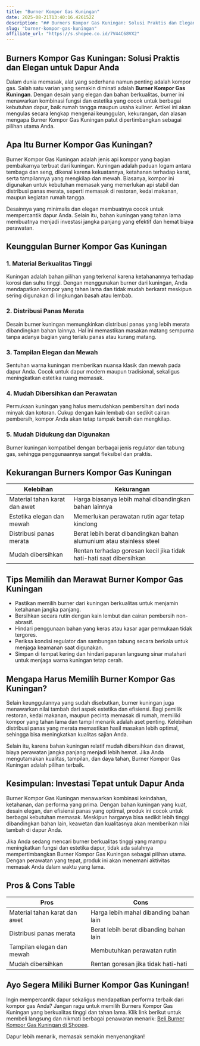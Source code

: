 ```yaml
---
title: "Burner Kompor Gas Kuningan"
date: 2025-08-21T13:40:16.426152Z
description: "## Burners Kompor Gas Kuningan: Solusi Praktis dan Elegan untuk Dapur Anda..."
slug: "burner-kompor-gas-kuningan"
affiliate_url: "https://s.shopee.co.id/7V44C68VX2"
---
```

## Burners Kompor Gas Kuningan: Solusi Praktis dan Elegan untuk Dapur Anda

Dalam dunia memasak, alat yang sederhana namun penting adalah kompor gas. Salah satu varian yang semakin diminati adalah **Burner Kompor Gas Kuningan**. Dengan desain yang elegan dan bahan berkualitas, burner ini menawarkan kombinasi fungsi dan estetika yang cocok untuk berbagai kebutuhan dapur, baik rumah tangga maupun usaha kuliner. Artikel ini akan mengulas secara lengkap mengenai keunggulan, kekurangan, dan alasan mengapa Burner Kompor Gas Kuningan patut dipertimbangkan sebagai pilihan utama Anda.

## Apa Itu Burner Kompor Gas Kuningan?

Burner Kompor Gas Kuningan adalah jenis api kompor yang bagian pembakarnya terbuat dari kuningan. Kuningan adalah paduan logam antara tembaga dan seng, dikenal karena kekuatannya, ketahanan terhadap karat, serta tampilannya yang mengkilap dan mewah. Biasanya, kompor ini digunakan untuk kebutuhan memasak yang memerlukan api stabil dan distribusi panas merata, seperti memasak di restoran, kedai makanan, maupun kegiatan rumah tangga.

Desainnya yang minimalis dan elegan membuatnya cocok untuk mempercantik dapur Anda. Selain itu, bahan kuningan yang tahan lama membuatnya menjadi investasi jangka panjang yang efektif dan hemat biaya perawatan.

## Keunggulan Burner Kompor Gas Kuningan

### 1. Material Berkualitas Tinggi

Kuningan adalah bahan pilihan yang terkenal karena ketahanannya terhadap korosi dan suhu tinggi. Dengan menggunakan burner dari kuningan, Anda mendapatkan kompor yang tahan lama dan tidak mudah berkarat meskipun sering digunakan di lingkungan basah atau lembab.

### 2. Distribusi Panas Merata

Desain burner kuningan memungkinkan distribusi panas yang lebih merata dibandingkan bahan lainnya. Hal ini memastikan masakan matang sempurna tanpa adanya bagian yang terlalu panas atau kurang matang.

### 3. Tampilan Elegan dan Mewah

Sentuhan warna kuningan memberikan nuansa klasik dan mewah pada dapur Anda. Cocok untuk dapur modern maupun tradisional, sekaligus meningkatkan estetika ruang memasak.

### 4. Mudah Dibersihkan dan Perawatan

Permukaan kuningan yang halus memudahkan pembersihan dari noda minyak dan kotoran. Cukup dengan kain lembab dan sedikit cairan pembersih, kompor Anda akan tetap tampak bersih dan mengkilap.

### 5. Mudah Didukung dan Digunakan

Burner kuningan kompatibel dengan berbagai jenis regulator dan tabung gas, sehingga penggunaannya sangat fleksibel dan praktis.

## Kekurangan Burners Kompor Gas Kuningan

| Kelebihan | Kekurangan |
|------------|--------------|
| Material tahan karat dan awet | Harga biasanya lebih mahal dibandingkan bahan lainnya |
| Estetika elegan dan mewah | Memerlukan perawatan rutin agar tetap kinclong |
| Distribusi panas merata | Berat lebih berat dibandingkan bahan alumunium atau stainless steel |
| Mudah dibersihkan | Rentan terhadap goresan kecil jika tidak hati-hati saat dibersihkan |

## Tips Memilih dan Merawat Burner Kompor Gas Kuningan

- Pastikan memilih burner dari kuningan berkualitas untuk menjamin ketahanan jangka panjang.
- Bersihkan secara rutin dengan kain lembut dan cairan pembersih non-abrasif.
- Hindari penggunaan bahan yang keras atau kasar agar permukaan tidak tergores.
- Periksa kondisi regulator dan sambungan tabung secara berkala untuk menjaga keamanan saat digunakan.
- Simpan di tempat kering dan hindari paparan langsung sinar matahari untuk menjaga warna kuningan tetap cerah.

## Mengapa Harus Memilih Burner Kompor Gas Kuningan?

Selain keunggulannya yang sudah disebutkan, burner kuningan juga menawarkan nilai tambah dari aspek estetika dan efisiensi. Bagi pemilik restoran, kedai makanan, maupun pecinta memasak di rumah, memiliki kompor yang tahan lama dan tampil menarik adalah aset penting. Kelebihan distribusi panas yang merata memastikan hasil masakan lebih optimal, sehingga bisa meningkatkan kualitas sajian Anda.

Selain itu, karena bahan kuningan relatif mudah dibersihkan dan dirawat, biaya perawatan jangka panjang menjadi lebih hemat. Jika Anda mengutamakan kualitas, tampilan, dan daya tahan, Burner Kompor Gas Kuningan adalah pilihan terbaik.

## Kesimpulan: Investasi Tepat untuk Dapur Anda

Burner Kompor Gas Kuningan menawarkan kombinasi keindahan, ketahanan, dan performa yang prima. Dengan bahan kuningan yang kuat, desain elegan, dan efisiensi panas yang optimal, produk ini cocok untuk berbagai kebutuhan memasak. Meskipun harganya bisa sedikit lebih tinggi dibandingkan bahan lain, keawetan dan kualitasnya akan memberikan nilai tambah di dapur Anda.

Jika Anda sedang mencari burner berkualitas tinggi yang mampu meningkatkan fungsi dan estetika dapur, tidak ada salahnya mempertimbangkan Burner Kompor Gas Kuningan sebagai pilihan utama. Dengan perawatan yang tepat, produk ini akan menemani aktivitas memasak Anda dalam waktu yang lama.

## Pros & Cons Table

| **Pros** | **Cons** |
| --- | --- |
| Material tahan karat dan awet | Harga lebih mahal dibanding bahan lain |
| Distribusi panas merata | Berat lebih berat dibanding bahan lain |
| Tampilan elegan dan mewah | Membutuhkan perawatan rutin |
| Mudah dibersihkan | Rentan goresan jika tidak hati-hati |

## Ayo Segera Miliki Burner Kompor Gas Kuningan!

Ingin mempercantik dapur sekaligus mendapatkan performa terbaik dari kompor gas Anda? Jangan ragu untuk memilih Burners Kompor Gas Kuningan yang berkualitas tinggi dan tahan lama. Klik link berikut untuk membeli langsung dan nikmati berbagai penawaran menarik: [Beli Burner Kompor Gas Kuningan di Shopee](https://s.shopee.co.id/7V44C68VX2).

Dapur lebih menarik, memasak semakin menyenangkan!